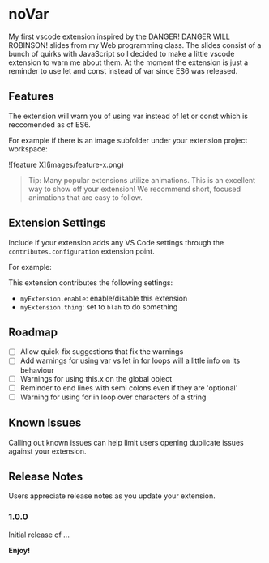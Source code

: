 # noVar

My first vscode extension inspired by the DANGER! DANGER WILL ROBINSON! slides from my Web programming class. The slides consist of a bunch of quirks with JavaScript so I decided to make a little vscode extension to warn me about them. At the moment the extension is just a reminder to use let and const instead of var since ES6 was released.

## Features

The extension will warn you of using var instead of let or const which is reccomended as of ES6.

For example if there is an image subfolder under your extension project workspace:

\!\[feature X\]\(images/feature-x.png\)

> Tip: Many popular extensions utilize animations. This is an excellent way to show off your extension! We recommend short, focused animations that are easy to follow.

## Extension Settings

Include if your extension adds any VS Code settings through the `contributes.configuration` extension point.

For example:

This extension contributes the following settings:

* `myExtension.enable`: enable/disable this extension
* `myExtension.thing`: set to `blah` to do something

## Roadmap

* [ ] Allow quick-fix suggestions that fix the warnings
* [ ] Add warnings for using var vs let in for loops will a little info on its behaviour
* [ ] Warnings for using this.x on the global object
* [ ] Reminder to end lines with semi colons even if they are 'optional'
* [ ] Warning for using for in loop over characters of a string

## Known Issues

Calling out known issues can help limit users opening duplicate issues against your extension.

## Release Notes

Users appreciate release notes as you update your extension.

### 1.0.0

Initial release of ...


**Enjoy!**
